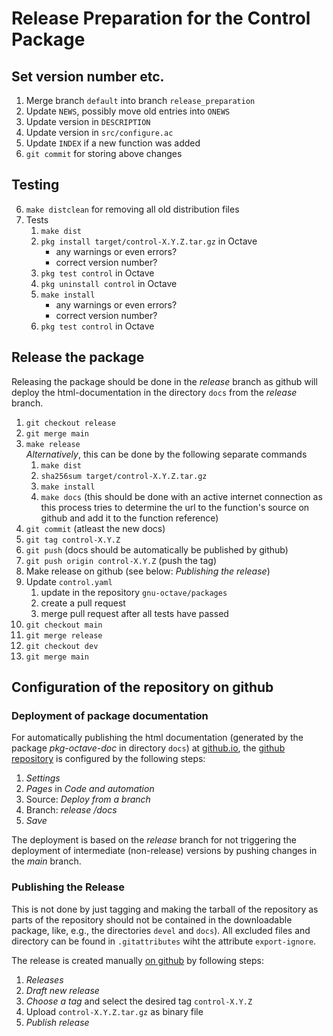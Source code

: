 # Release Preparation for the Control Package

## Set version number etc.

1. Merge branch `default` into branch `release_preparation`
2. Update `NEWS`, possibly move old entries into `ONEWS`
3. Update version in `DESCRIPTION`
4. Update version in `src/configure.ac`
5. Update `INDEX` if a new function was added
5. `git commit` for storing above changes

## Testing

6. `make distclean` for removing all old distribution files
4. Tests
    1. `make dist`
    2. `pkg install target/control-X.Y.Z.tar.gz` in Octave
        - any warnings or even errors?
        - correct version number?
    3. `pkg test control` in Octave
    4. `pkg uninstall control` in Octave
    5. `make install`
        - any warnings or even errors?
        - correct version number?
    6. `pkg test control` in Octave

## Release the package

Releasing the package should be done in the *release* branch as github will deploy the html-documentation in the directory `docs` from the *release* branch.

1. `git checkout release`
2. `git merge main`
5. `make release`<br>
   *Alternatively*, this can be done by the following separate commands
    1. `make dist`
    4. `sha256sum target/control-X.Y.Z.tar.gz`
    1. `make install`
    2. `make docs` (this should be done with an active internet connection as this process tries to determine the url to the function's source on github and add it to the function reference)
3. `git commit` (atleast the new docs)
4. `git tag control-X.Y.Z`
5. `git push` (docs should be automatically be published by github)
6. `git push origin control-X.Y.Z` (push the tag) 
5. Make release on github (see below: *Publishing the release*)
6. Update `control.yaml`
    1. update in the repository `gnu-octave/packages`
    2. create a pull request
    3. merge pull request after all tests have passed
9. `git checkout main`
10. `git merge release`
11. `git checkout dev`
12. `git merge main`


## Configuration of the repository on github

### Deployment of package documentation

For automatically publishing the html documentation (generated by the package *pkg-octave-doc* in directory `docs`) at [github.io](https://gnu-octave.github.io/pkg-control/), the [github repository](https://github.com/gnu-octave/pkg-control) is configured by the following steps:

1. *Settings*
2. *Pages* in *Code and automation*
3. Source: *Deploy from a branch*
4. Branch: *release* */docs*
5. *Save*

The deployment is based on the *release* branch for not triggering the deployment of intermediate (non-release) versions by pushing changes in the *main* branch.

### Publishing the Release

This is not done by just tagging and making the tarball of the repository as parts of the repository should not be contained in the downloadable package, like, e.g., the directories `devel` and `docs`). All excluded files and directory can be found in `.gitattributes` wiht the attribute `export-ignore`.

The release is created manually [on github](https://github.com/gnu-octave/pkg-control) by following steps:

1. *Releases*
2. *Draft new release*
3. *Choose a tag* and select the desired tag `control-X.Y.Z`
3. Upload `control-X.Y.Z.tar.gz` as binary file
4. *Publish release*
